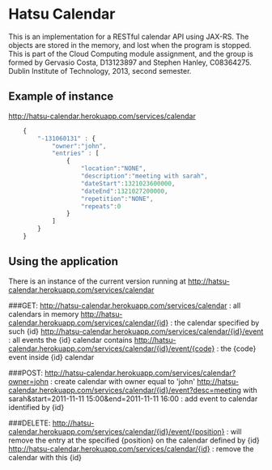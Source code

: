 # Hatsu Calendar

This is an implementation for a RESTful calendar API using JAX-RS. The objects are stored in the memory, and lost when the program is stopped. This is part of the Cloud Computing module assignment, and the group is formed by
    Gervasio Costa, D13123897 and Stephen Hanley, C08364275.
Dublin Institute of Technology, 2013, second semester.

## Example of instance

http://hatsu-calendar.herokuapp.com/services/calendar
```Javascript
    {
        "-131060131" : {
            "owner":"john",
            "entries" : [
                {
                    "location":"NONE",
                    "description":"meeting with sarah",
                    "dateStart":1321023600000,
                    "dateEnd":1321027200000,
                    "repetition":"NONE",
                    "repeats":0
                }
            ]
        }
    }
```

## Using the application

There is an instance of the current version running at http://hatsu-calendar.herokuapp.com/services/calendar

###GET:
    http://hatsu-calendar.herokuapp.com/services/calendar : all calendars in memory
    http://hatsu-calendar.herokuapp.com/services/calendar/{id} : the calendar specified by such {id}
    http://hatsu-calendar.herokuapp.com/services/calendar/{id}/event : all events the {id} calendar contains
    http://hatsu-calendar.herokuapp.com/services/calendar/{id}/event/{code} : the {code} event inside {id} calendar

###POST:
    http://hatsu-calendar.herokuapp.com/services/calendar?owner=john : create calendar with owner equal to 'john'
    http://hatsu-calendar.herokuapp.com/services/calendar/{id}/event?desc=meeting with sarah&start=2011-11-11 15:00&end=2011-11-11 16:00 : add event to calendar identified by {id}
    
###DELETE:
    http://hatsu-calendar.herokuapp.com/services/calendar/{id}/event/{position} : will remove the entry at the specified {position} on the calendar defined by {id}
    http://hatsu-calendar.herokuapp.com/services/calendar/{id} : remove the calendar with this {id}


